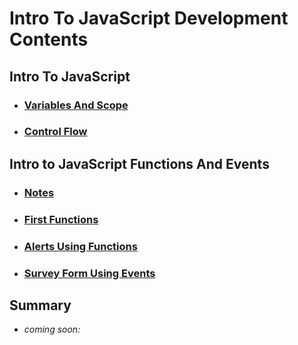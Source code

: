 # Intro To JavaScript Development Contents

## Intro To JavaScript

- ### [Variables And Scope](./01-IntroToJavaScript/01-VariablesAndScope/)
- ### [Control Flow](./01-IntroToJavaScript/02-ControlFlow/)

## Intro to JavaScript Functions And Events

- ### [Notes](./02-IntroToJavaScriptFunctionsAndEvents/Notes.md)
- ### [First Functions](./02-IntroToJavaScriptFunctionsAndEvents/01-FirstFunctions/)
- ### [Alerts Using Functions](./02-IntroToJavaScriptFunctionsAndEvents/02-followerCountMilestoneAlert/)
- ### [Survey Form Using Events](./02-IntroToJavaScriptFunctionsAndEvents/03-SurveyFormUsingEvents/)

## Summary

- *coming soon:*
